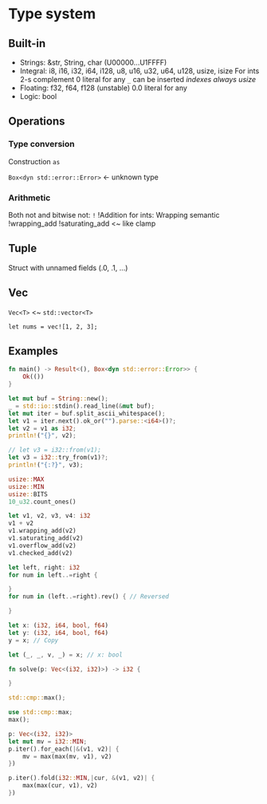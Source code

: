 # Type system

## Built-in

- Strings: &str, String, char (U00000...U1FFFF)
- Integral: i8, i16, i32, i64, i128, u8, u16, u32, u64, u128, usize, isize
For ints 2-s complement
0 literal for any
`_` can be inserted
*indexes always usize*
- Floating: f32, f64, f128 (unstable)
0.0 literal for any
- Logic: bool

## Operations

### Type conversion

Construction `as`

`Box<dyn std::error::Error>` <- unknown type

### Arithmetic

Both not and bitwise not: `!`
!Addition for ints: Wrapping semantic
!wrapping_add
!saturating_add <~ like clamp

## Tuple

Struct with unnamed fields (.0, .1, ...)

## Vec

`Vec<T>` <~ `std::vector<T>`

`let nums = vec![1, 2, 3];`

## Examples

```rust
fn main() -> Result<(), Box<dyn std::error::Error>> {
    Ok(())
}
```

```rust
let mut buf = String::new();
_ = std::io::stdin().read_line(&mut buf);
let mut iter = buf.split_ascii_whitespace();
let v1 = iter.next().ok_or("").parse::<i64>()?;
let v2 = v1 as i32;
println!("{}", v2);

// let v3 = i32::from(v1);
let v3 = i32::try_from(v1)?;
println!("{:?}", v3);
```

```rust
usize::MAX
usize::MIN
usize::BITS
10_u32.count_ones()

let v1, v2, v3, v4: i32
v1 + v2
v1.wrapping_add(v2)
v1.saturating_add(v2)
v1.overflow_add(v2)
v1.checked_add(v2)

```

```rust
let left, right: i32
for num in left..=right {

}
for num in (left..=right).rev() { // Reversed

}
```

```rust
let x: (i32, i64, bool, f64)
let y: (i32, i64, bool, f64)
y = x; // Copy

let (_, _, v, _) = x; // x: bool

```

```rust
fn solve(p: Vec<(i32, i32)>) -> i32 {

}
```

```rust
std::cmp::max();
```

```rust
use std::cmp::max;
max();
```

```rust
p: Vec<(i32, i32)>
let mut mv = i32::MIN;
p.iter().for_each(|&(v1, v2)| {
    mv = max(max(mv, v1), v2)
})
```

```rust
p.iter().fold(i32::MIN,|cur, &(v1, v2)| {
    max(max(cur, v1), v2)
})
```
